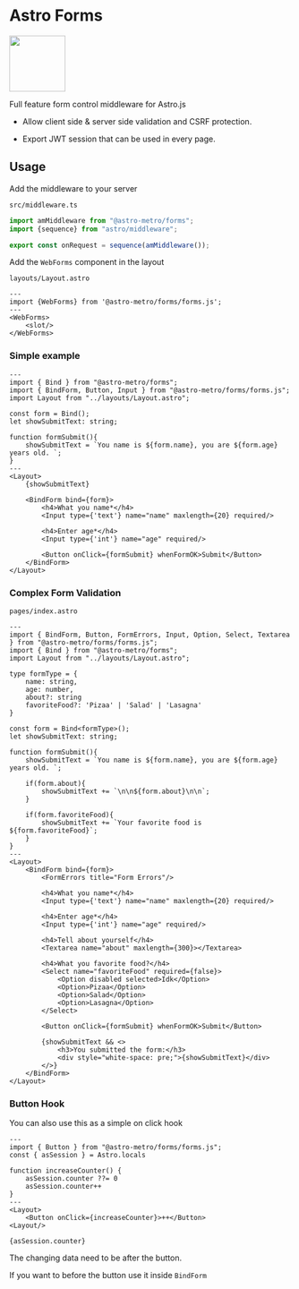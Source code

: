 # Astro Forms

<img src ="https://raw.githubusercontent.com/astro-metro/metro-forms/main/assets/logo.webp" width="100px"/><br/>

Full feature form control middleware for Astro.js

- Allow client side & server side validation and CSRF protection.

- Export JWT session that can be used in every page.


## Usage

Add the middleware to your server

`src/middleware.ts`
```ts
import amMiddleware from "@astro-metro/forms";
import {sequence} from "astro/middleware";

export const onRequest = sequence(amMiddleware());
```

Add the `WebForms` component in the layout

`layouts/Layout.astro`
```astro
---
import {WebForms} from '@astro-metro/forms/forms.js';
---
<WebForms>
    <slot/>
</WebForms>
```

### Simple example
```astro
---
import { Bind } from "@astro-metro/forms";
import { BindForm, Button, Input } from "@astro-metro/forms/forms.js";
import Layout from "../layouts/Layout.astro";

const form = Bind();
let showSubmitText: string;

function formSubmit(){
    showSubmitText = `You name is ${form.name}, you are ${form.age} years old. `;
}
---
<Layout>
    {showSubmitText}

    <BindForm bind={form}>
        <h4>What you name*</h4>
        <Input type={'text'} name="name" maxlength={20} required/>
    
        <h4>Enter age*</h4>
        <Input type={'int'} name="age" required/>
    
        <Button onClick={formSubmit} whenFormOK>Submit</Button>
    </BindForm>
</Layout>
```

### Complex Form Validation

`pages/index.astro`
```astro
---
import { BindForm, Button, FormErrors, Input, Option, Select, Textarea } from "@astro-metro/forms/forms.js";
import { Bind } from "@astro-metro/forms";
import Layout from "../layouts/Layout.astro";

type formType = {
    name: string,
    age: number,
    about?: string
    favoriteFood?: 'Pizaa' | 'Salad' | 'Lasagna'
}

const form = Bind<formType>();
let showSubmitText: string;

function formSubmit(){
    showSubmitText = `You name is ${form.name}, you are ${form.age} years old. `;

    if(form.about){
        showSubmitText += `\n\n${form.about}\n\n`;
    }

    if(form.favoriteFood){
        showSubmitText += `Your favorite food is ${form.favoriteFood}`;
    }
}
---
<Layout>
    <BindForm bind={form}>
        <FormErrors title="Form Errors"/>
    
        <h4>What you name*</h4>
        <Input type={'text'} name="name" maxlength={20} required/>
    
        <h4>Enter age*</h4>
        <Input type={'int'} name="age" required/>
    
        <h4>Tell about yourself</h4>
        <Textarea name="about" maxlength={300}></Textarea>
    
        <h4>What you favorite food?</h4>
        <Select name="favoriteFood" required={false}>
            <Option disabled selected>Idk</Option>
            <Option>Pizaa</Option>
            <Option>Salad</Option>
            <Option>Lasagna</Option>
        </Select>
    
        <Button onClick={formSubmit} whenFormOK>Submit</Button>
    
        {showSubmitText && <>
            <h3>You submitted the form:</h3>
            <div style="white-space: pre;">{showSubmitText}</div>
        </>}
    </BindForm>
</Layout>
```

### Button Hook

You can also use this as a simple on click hook

```astro
---
import { Button } from "@astro-metro/forms/forms.js";
const { asSession } = Astro.locals

function increaseCounter() {
    asSession.counter ??= 0
    asSession.counter++
}
---
<Layout>
    <Button onClick={increaseCounter}>++</Button>
<Layout/>

{asSession.counter}
```

The changing data need to be after the button.

If you want to before the button use it inside `BindForm`